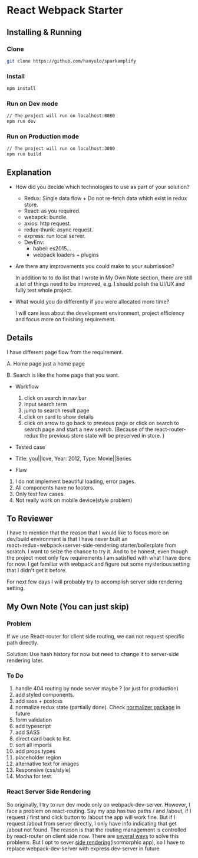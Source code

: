 # React Webpack Starter

## Installing & Running

### Clone
```bash
git clone https://github.com/hanyulo/sparkamplify
```

### Install
```bash
npm install
```

### Run on Dev mode
```bash
// The project will run on localhost:8080
npm run dev
```

### Run on Production mode
```bash
// The project will run on localhost:3000
npm run build
```

## Explanation

* How did you decide which technologies to use as part of your solution?
  * Redux: Single data flow + Do not re-fetch data which exist in redux store.
  * React: as you required.
  * webapck: bundle.
  * axios: http request.
  * redux-thunk: async request.
  * express: run local server.
  * DevEnv:
    * babel: es2015...
    * webpack loaders + plugins


* Are there any improvements you could make to your submission?

  In addition to to do list that I wrote in My Own Note section, there are still a lot of things need to be improved, e.g. I should polish the UI/UX and fully test whole project.  


* What would you do differently if you were allocated more time?

  I will care less about the development environment, project efficiency and focus more on finishing requirement.

## Details

I have different page flow from the requirement.

A. Home page just a home page

B. Search is like the home page that you want.

* Workflow
  1. click on search in nav bar
  2. input search term
  3. jump to search result page
  4. click on card to show details
  5. click on arrow to go back to previous page or click on search to search page and start a new search. (Because of the react-router-redux the previous store state will be preserved in store. )

* Tested case
 * Title: you||love,  Year: 2012, Type: Movie||Series

* Flaw
 1. I do not implement beautiful loading, error pages.
 2. All components have no footers.
 3. Only test few cases.
 4. Not really work on mobile device(style problem)

## To Reviewer

I have to mention that the reason that I would like to focus more on dev/build environment is that I have never built an react+redux+webpack+server-side-rendering starter/boilerplate from scratch. I want to seize the chance to try it. And to be honest, even though the project meet only few requirements I am satisfied with what I have done for now. I get familiar with webpack and figure out some mysterious setting that I didn't get it before.

For next few days I will probably try to accomplish server side rendering setting.


## My Own Note (You can just skip)

### Problem
If we use React-router for client side routing, we can not request specific path directly.

Solution:
Use hash history for now but need to change it to server-side rendering later.

### To Do
1. handle 404 routing by node server maybe ? (or just for production)
2. add styled components.
3. add sass + postcss
4. normalize redux state (partially done). Check [normalizer package](https://github.com/paularmstrong/normalizr) in future
5. form validation
6. add typescript
7. add SASS
8. direct card back to list.
9. sort all imports
10. add props.types
11. placeholder region
12. alternative text for images
13. Responsive (css/style)
14. Mocha for test.

### React Server Side Rendering
So originally, I try to run dev mode only on webpack-dev-server. However, I face a problem on react-routing. Say my app has two paths / and /about, if I request / first and click button to /about the app will work fine. But if I request /about from server directly, I only have info indicating that get /about not found. The reason is that the routing management is controlled by react-router on client side now. There are [several ways](https://stackoverflow.com/questions/27928372/react-router-urls-dont-work-when-refreshing-or-writting-manually) to solve this problems. But I opt to sever [side rendering](https://medium.freecodecamp.org/demystifying-reacts-server-side-render-de335d408fe4)(isormorphic app), so I have to replace webpack-dev-server with express dev-server in future.
